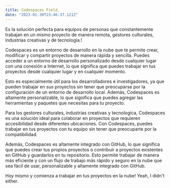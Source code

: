 ```yaml
---
title: Codespaces Field.
date: "2023-01-30T23:46:37.121Z"
---
```


Es la solución perfecta para equipos de personas que constantemente trabajan en un mismo proyecto de manera remota, gestores culturales, industrias creativas y de tecnología.!

Codespaces es un entorno de desarrollo en la nube que te permite crear, modificar y compartir proyectos de manera rápida y sencilla. Puedes acceder a un entorno de desarrollo personalizado desde cualquier lugar con una conexión a Internet, lo que significa que puedes trabajar en tus proyectos desde cualquier lugar y en cualquier momento.

Esto es especialmente útil para los desarrolladores e investigadores, ya que pueden trabajar en sus proyectos sin tener que preocuparse por la configuración de un entorno de desarrollo local. Además, Codespaces es altamente personalizable, lo que significa que puedes agregar las herramientas y paquetes que necesitas para tu proyecto.

Para los gestores culturales, industrias creativas y tecnologíca, Codespaces es una solución ideal para colaborar en proyectos que requieren accesibilidad desde diferentes ubicaciones. Con Codespaces, puedes trabajar en tus proyectos con tu equipo sin tener que preocuparte por la compatibilidad.

Además, Codespaces es altamente integrado con GitHub, lo que significa que puedes crear tus propios proyectos o contribuir a proyectos existentes en GitHub y guardarlos en tu repositorio. Esto permite trabajar de manera más eficiente y con un flujo de trabajo más rápido y seguro en la nube que sea fácil de usar, personalizable y altamente integrado con GitHub.

Hoy mismo y comienza a trabajar en tus proyectos en la nube!
Yeah, I didn't either.
